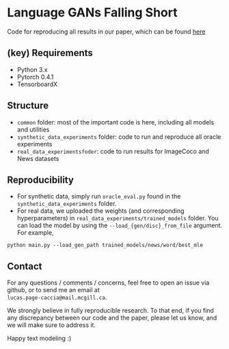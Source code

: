 # Language GANs Falling Short

Code for reproducing all results in our paper, which can be found [here](https://arxiv.org/abs/1811.02549)


## (key) Requirements 
- Python 3.x
- Pytorch 0.4.1
- TensorboardX

## Structure
- `common` folder: most of the important code is here, including all models and utilities
- `synthetic_data_experiments` folder: code to run and reproduce all oracle experiments
- `real_data_experimentsfoder`: code to run results for ImageCoco and News datasets

## Reproducibility
- For synthetic data, simply run `oracle_eval.py` found in the `synthetic_data_experiments` folder. 
- For real data, we uploaded the weights (and corresponding hyperparameters) in `real_data_experiments/trained_models` folder. You can load the model by using the `--load_{gen/disc}_from_file` argument. For example, 
```
python main.py --load_gen_path trained_models/news/word/best_mle
```

## Contact
For any questions / comments / concerns, feel free to open an issue via github, or to send me an email at <br /> `lucas.page-caccia@mail.mcgill.ca`. <br />

We strongly believe in fully reproducible research. To that end, if you find any discrepancy between our code and the paper, please let us know, and we will make sure to address it.  <br />

Happy text modeling :)
